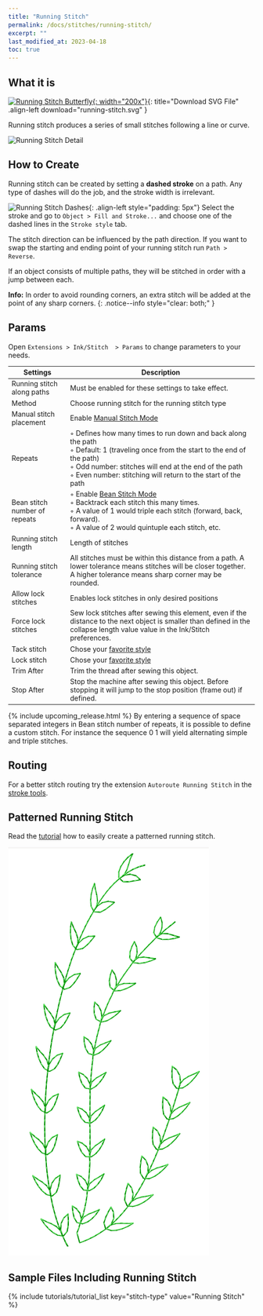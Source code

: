 ```yaml
---
title: "Running Stitch"
permalink: /docs/stitches/running-stitch/
excerpt: ""
last_modified_at: 2023-04-18
toc: true
---
```

## What it is

[![Running Stitch Butterfly](/assets/images/docs/running-stitch.jpg){: width="200x"}](/assets/images/docs/running-stitch.svg){: title="Download SVG File" .align-left download="running-stitch.svg" }

Running stitch produces a series of small stitches following a line or curve.

![Running Stitch Detail](/assets/images/docs/running-stitch-detail.jpg)

## How to Create

Running stitch can be created by setting a **dashed stroke** on a path. Any type of dashes will do the job, and the stroke width is irrelevant.

![Running Stitch Dashes](/assets/images/docs/running-stitch-dashes.jpg){: .align-left style="padding: 5px"}
Select the stroke and go to `Object > Fill and Stroke...` and choose one of the dashed lines in the `Stroke style` tab.

The stitch direction can be influenced by the path direction. If you want to swap the starting and ending point of your running stitch run `Path > Reverse`.

If an object consists of multiple paths, they will be stitched in order with a jump between each.

**Info:** In order to avoid rounding corners, an extra stitch will be added at the point of any sharp corners.
{: .notice--info style="clear: both;" }

## Params

Open `Extensions > Ink/Stitch  > Params` to change parameters to your needs.

Settings|Description
---|---
Running stitch along paths    |Must be enabled for these settings to take effect.
Method                        |Choose running stitch for the running stitch type
Manual stitch placement       |Enable [Manual Stitch Mode](/docs/stitches/manual-stitch/)
Repeats                       |◦ Defines how many times to run down and back along the path<br />◦ Default: 1 (traveling once from the start to the end of the path)<br />◦ Odd number: stitches will end at the end of the path<br />◦ Even number: stitching will return to the start of the path
Bean stitch number of repeats |◦ Enable [Bean Stitch Mode](/docs/stitches/bean-stitch/)<br />◦ Backtrack each stitch this many times.<br />◦ A value of 1 would triple each stitch (forward, back, forward).<br />◦ A value of 2 would quintuple each stitch, etc.
Running stitch length         |Length of stitches
Running stitch tolerance      |All stitches must be within this distance from a path. A lower tolerance means stitches will be closer together. A higher tolerance means sharp corner may be rounded.
Allow lock stitches           |Enables lock stitches in only desired positions
Force lock stitches           |Sew lock stitches after sewing this element, even if the distance to the next object is smaller than defined in the collapse length value value in the Ink/Stitch preferences.
Tack stitch                 |Chose your [favorite style](/docs/stitches/lock-stitches/)
Lock stitch                  |Chose your [favorite style](/docs/stitches/lock-stitches/)
Trim After                    |Trim the thread after sewing this object.
Stop After                    |Stop the machine after sewing this object. Before stopping it will jump to the stop position (frame out) if defined.

{% include upcoming_release.html %} 
By entering a sequence of space separated integers in Bean stitch number of repeats, it is possible to define a custom stitch. For instance the sequence 0 1 will yield alternating simple and triple stitches.

## Routing

For a better stitch routing try the extension `Autoroute Running Stitch` in the [stroke tools](/docs/stroke-tools/).

## Patterned Running Stitch

Read the [tutorial](/tutorials/patterned-unning-stitch/) how to easily create a patterned running stitch.

![patterned running stitch](/assets/images/tutorials/pattern-along-path/copy-paste.png)

## Sample Files Including Running Stitch

{% include tutorials/tutorial_list key="stitch-type" value="Running Stitch" %}
